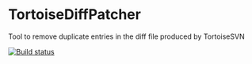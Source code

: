 # TortoiseDiffPatcher
Tool to remove duplicate entries in the diff file produced by TortoiseSVN

[![Build status](https://ci.appveyor.com/api/projects/status/kl4adr501e38hb19?svg=true)](https://ci.appveyor.com/project/Kakarot/tortoisediffpatcher)
